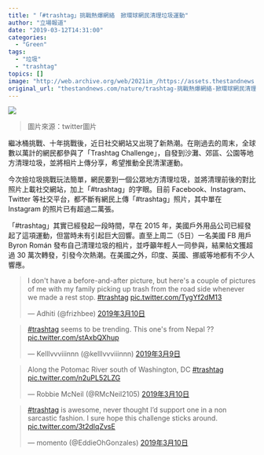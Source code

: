 ```yaml
---
title: "「#trashtag」挑戰熱爆網絡　掀環球網民清理垃圾運動"
author: "立場報道"
date: "2019-03-12T14:31:00"
categories:
  - "Green"
tags:
  - "垃圾"
  - "trashtag"
topics: []
image: "http://web.archive.org/web/2021im_/https://assets.thestandnews.com/media/photos/trashtag-06_BFP6V.png"
original_url: "thestandnews.com/nature/trashtag-挑戰熱爆網絡-掀環球網民清理垃圾運動"
---
```

![](http://web.archive.org/web/2021im_/https://assets.thestandnews.com/media/photos/trashtag-06_BFP6V.png)
> 圖片來源：twitter圖片

繼冰桶挑戰、十年挑戰後，近日社交網站又出現了新熱潮。在剛過去的周末，全球數以萬計的網民都參與了「Trashtag Challenge」，自發到沙灘、郊區、公園等地方清理垃圾，並將相片上傳分享，希望推動全民清潔運動。

今次撿垃圾挑戰玩法簡單，網民要到一個公眾地方清理垃圾，並將清理前後的對比照片上載社交網站，加上「#trashtag」的字眼。目前 Facebook、Instagram、Twitter 等社交平台，都不斷有網民上傳「#trashtag」照片，其中單在 Instagram 的照片已有超過二萬張。

「#trashtag」其實已經發起一段時間，早在 2015 年，美國戶外用品公司已經發起了這項運動，但當時未有引起巨大回響。直至上周二（5日）一名美國 FB 用戶 Byron Román 發布自己清理垃圾的相片，並呼籲年輕人一同參與，結果帖文獲超過 30 萬次轉發，引發今次熱潮。在美國之外，印度、英國、挪威等地都有不少人響應。

> I don't have a before-and-after picture, but here's a couple of pictures of me with my family picking up trash from the road side whenever we made a rest stop. [#trashtag](http://web.archive.org/web/20211229132515/https://twitter.com/hashtag/trashtag?src=hash&ref_src=twsrc%5Etfw) [pic.twitter.com/TygYf2dM13](http://web.archive.org/web/20211229132515/https://t.co/TygYf2dM13)
> 
> — Adhiti (@frizhbee) [2019年3月10日](http://web.archive.org/web/20211229132515/https://twitter.com/frizhbee/status/1104596839511277569?ref_src=twsrc%5Etfw)

> [#trashtag](http://web.archive.org/web/20211229132515/https://twitter.com/hashtag/trashtag?src=hash&ref_src=twsrc%5Etfw) seems to be trending. This one's from Nepal ?? [pic.twitter.com/stAxbQXhup](http://web.archive.org/web/20211229132515/https://t.co/stAxbQXhup)
> 
> — Kelllvvviiinnn (@kelllvvviiinnn) [2019年3月9日](http://web.archive.org/web/20211229132515/https://twitter.com/kelllvvviiinnn/status/1104525006648815616?ref_src=twsrc%5Etfw)

> Along the Potomac River south of Washington, DC [#trashtag](http://web.archive.org/web/20211229132515/https://twitter.com/hashtag/trashtag?src=hash&ref_src=twsrc%5Etfw) [pic.twitter.com/n2uPL52LZG](http://web.archive.org/web/20211229132515/https://t.co/n2uPL52LZG)
> 
> — Robbie McNeil (@RMcNeil2105) [2019年3月10日](http://web.archive.org/web/20211229132515/https://twitter.com/RMcNeil2105/status/1104795472206725121?ref_src=twsrc%5Etfw)

> [#trashtag](http://web.archive.org/web/20211229132515/https://twitter.com/hashtag/trashtag?src=hash&ref_src=twsrc%5Etfw) is awesome, never thought I’d support one in a non sarcastic fashion. I sure hope this challenge sticks around. [pic.twitter.com/3t2dIqZvsE](http://web.archive.org/web/20211229132515/https://t.co/3t2dIqZvsE)
> 
> — momento (@EddieOhGonzales) [2019年3月10日](http://web.archive.org/web/20211229132515/https://twitter.com/EddieOhGonzales/status/1104601154808242177?ref_src=twsrc%5Etfw)